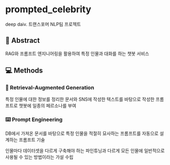 # prompted_celebrity
deep daiv. 트랜스포머 NLP팀 프로젝트

## 📄 Abstract
RAG와 프롬프트 엔지니어링을 활용하여 특정 인물과 대화를 하는 챗봇 서비스

## 💻 Methods
### 💽 Retrieval-Augmented Generation
특정 인물에 대한 정보를 정리한 문서와 SNS에 작성한 텍스트를 바탕으로 작성한 프롬프트로 챗봇에 일종의 페르소나를 부여

### ⌨️ Prompt Engineering
DB에서 가져온 문서를 바탕으로 특정 인물을 적절히 묘사하는 프롬프트를 자동으로 설계하는 프롬프트 기술

인물마다 데이터셋을 다르게 구축해야 하는 파인튜닝과 다르게 모든 인물에 일반적으로 사용될 수 있는 방법이라는 가설 수립